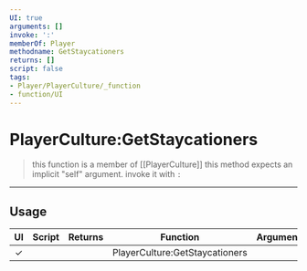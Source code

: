```yaml
---
UI: true
arguments: []
invoke: ':'
memberOf: Player
methodname: GetStaycationers
returns: []
script: false
tags:
- Player/PlayerCulture/_function
- function/UI
---
```

# PlayerCulture:GetStaycationers
> this function is a member of [[PlayerCulture]]
> this method expects an implicit "self" argument. invoke it with `:`
-----
## Usage
|  UI | Script | Returns | Function | Arguments |
|:---:|:------:|-------:|:--------:|:---------|
|✓| ||PlayerCulture:GetStaycationers||
